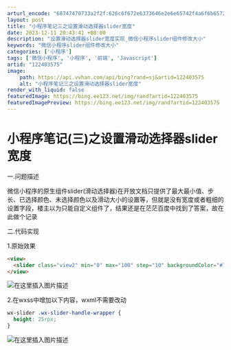 ```yaml
---
arturl_encode: "68747470733a2f2f:626c6f672e6373646e2e6e65742f4a6f6b65725f5f3132332f:61727469636c652f64657461696c732f313232343033353735"
layout: post
title: "小程序笔记三之设置滑动选择器slider宽度"
date: 2023-12-11 20:43:41 +08:00
description: "设置滑动选择器slider宽度实现_微信小程序slider组件修改大小"
keywords: "微信小程序slider组件修改大小"
categories: ['小程序']
tags: ['微信小程序', '小程序', '前端', 'Javascript']
artid: "122403575"
image:
    path: https://api.vvhan.com/api/bing?rand=sj&artid=122403575
    alt: "小程序笔记三之设置滑动选择器slider宽度"
render_with_liquid: false
featuredImage: https://bing.ee123.net/img/rand?artid=122403575
featuredImagePreview: https://bing.ee123.net/img/rand?artid=122403575
---
```


# 小程序笔记(三)之设置滑动选择器slider宽度

一.问题描述
  
微信小程序的原生组件slider(滑动选择器)在开放文档只提供了最大最小值、步长、已选择颜色、未选择颜色以及滑动大小的设置等，但就是没有宽度或者粗细的设置字段，楼主以为只能自定义组件了，结果还是在茫茫百度中找到了答案，故在此做个记录
  
二.代码实现
  
1.原始效果

```html
<view>
  <slider class="view2" min="0" max="100" step="10" backgroundColor="#778899" activeColor="#AC2424" block-size="13" block-color="FFFFFF"></slider>
</view>

```

![在这里插入图片描述](https://i-blog.csdnimg.cn/blog_migrate/32581cb9fdfc241c089a21909264ca9d.png)
  
2.在wxss中增加以下内容，wxml不需要改动

```css
wx-slider .wx-slider-handle-wrapper {
  height: 25rpx;
}

```

![在这里插入图片描述](https://i-blog.csdnimg.cn/blog_migrate/424aee09878458ec448a7a3e47b1069a.png#pic_center)